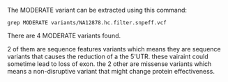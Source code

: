 The MODERATE variant can be extracted using this command:

```
grep MODERATE variants/NA12878.hc.filter.snpeff.vcf 
```


There are 4 MODERATE variants found.



2 of them are sequence features variants which means they are sequence variants that causes the reduction of a the 5'UTR. these vairaint could sometime lead to loss of exon.
the 2 other are missense variants which means a non-disruptive variant that might change protein effectiveness.
